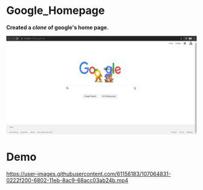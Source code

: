 # Google_Homepage
**Created a *clone* of google's home page.**  
  
![Website Screenshot](/Google_images.png "Google")  
  
# Demo  

https://user-images.githubusercontent.com/61156183/107064831-0222f200-6802-11eb-8ac9-68acc03ab24b.mp4

